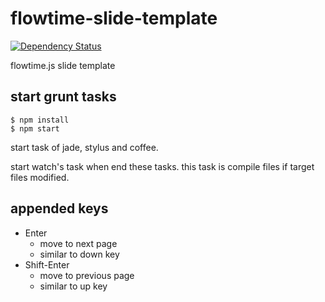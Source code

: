 # flowtime-slide-template

[![Dependency Status](https://gemnasium.com/sasaplus1/flowtime-slide-template.png)](https://gemnasium.com/sasaplus1/flowtime-slide-template)

flowtime.js slide template

## start grunt tasks

    $ npm install
    $ npm start

start task of jade, stylus and coffee.

start watch's task when end these tasks.
this task is compile files if target files modified.

## appended keys

- Enter
  - move to next page
  - similar to down key
- Shift-Enter
  - move to previous page
  - similar to up key

